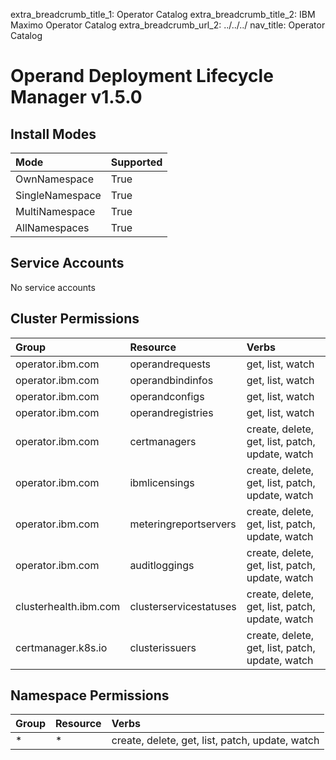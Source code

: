 extra_breadcrumb_title_1: Operator Catalog
extra_breadcrumb_title_2: IBM Maximo Operator Catalog
extra_breadcrumb_url_2: ../../../
nav_title: Operator Catalog

Operand Deployment Lifecycle Manager v1.5.0
================================================================================

Install Modes
--------------------------------------------------------------------------------
| Mode                 | Supported |
| :------------------- | :-------- |
| OwnNamespace         | True      |
| SingleNamespace      | True      |
| MultiNamespace       | True      |
| AllNamespaces        | True      |

Service Accounts
--------------------------------------------------------------------------------
No service accounts

Cluster Permissions
--------------------------------------------------------------------------------
| Group                                    | Resource                                 | Verbs                                                                            |
| :--------------------------------------- | :--------------------------------------- | :------------------------------------------------------------------------------- |
| operator.ibm.com                         | operandrequests                          | get, list, watch                                                                 |
| operator.ibm.com                         | operandbindinfos                         | get, list, watch                                                                 |
| operator.ibm.com                         | operandconfigs                           | get, list, watch                                                                 |
| operator.ibm.com                         | operandregistries                        | get, list, watch                                                                 |
| operator.ibm.com                         | certmanagers                             | create, delete, get, list, patch, update, watch                                  |
| operator.ibm.com                         | ibmlicensings                            | create, delete, get, list, patch, update, watch                                  |
| operator.ibm.com                         | meteringreportservers                    | create, delete, get, list, patch, update, watch                                  |
| operator.ibm.com                         | auditloggings                            | create, delete, get, list, patch, update, watch                                  |
| clusterhealth.ibm.com                    | clusterservicestatuses                   | create, delete, get, list, patch, update, watch                                  |
| certmanager.k8s.io                       | clusterissuers                           | create, delete, get, list, patch, update, watch                                  |

Namespace Permissions
--------------------------------------------------------------------------------
| Group                                    | Resource                                 | Verbs                                                                            |
| :--------------------------------------- | :--------------------------------------- | :------------------------------------------------------------------------------- |
| *                                        | *                                        | create, delete, get, list, patch, update, watch                                  |
